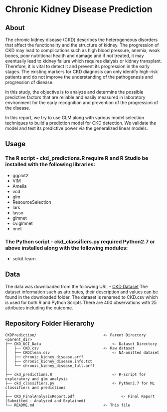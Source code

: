 # Chronic Kidney Disease Prediction

## About

The chronic kidney disease (CKD) describes the heterogeneous disorders that affect the functionality and the structure of kidney.
The progression of CKD may lead to complications such as high blood pressure, anemia, weak bones, poor nutritional health and
damage and if not treated, it may eventually lead to kidney failure which requires dialysis or kidney transplant.
Therefore, it is vital to detect it and prevent its progression in the early stages. The existing markers for CKD diagnosis
can only identify high-risk patients and do not improve the understanding of the pathogenesis and progression of disease.

In this study, the objective is to analyze and determine the possible predictive factors that are reliable and easily measured
in laboratory environment for the early recognition and prevention of the progression of the disease.

In this report, we try to use GLM along with various model selection techniques to build a prediction model for CKD detection. We validate the model and test its predictive power via the generalized linear models.

## Usage

### The R script - ckd_predictions.R require R and R Studio be installed with the following libraries:

- ggplot2
- VIM
- Amelia
- vcd
- glm
- ResourceSelection
- lars
- lasso
- glmnet
- cv.glmnet
- nnet

### The Python script - ckd_classifiers.py required Python2.7 or above installed along with the following modules:

- scikit-learn

## Data

The data was downloaded from the following URL - 
[CKD Dataset](https://archive.ics.uci.edu/ml/datasets/chronic_kidney_disease)
The dataset information such as attributes, their description and values can be found in the downloaded folder.
The dataset is renamed to CKD.csv which is used for both R and Python Scripts
There are 400 observations with 25 attributes including the outcome.

## Repository Folder Hierarchy

	CKDPrediction/								<- Parent Directory <parent_dir>
	├── CKD_UCI_Data    							<- Dataset Directory
	│   ├── CKD.csv 							<- Raw dataset
	│   ├── CKDClean.csv 							<- NA-omitted dataset
	│   ├── chronic_kidney_disease.arff
	│   ├── chronic_kidney_disease.info.txt
	│   └── chronic_kidney_disease_full.arff
	│
	├── ckd_predictions.R 							<- R-script for exploratory and glm analysis
	├── ckd_classifiers.py 							<- Python2.7 for ML classifiers and predictions
	│
	├── CKD_FinalAnalysisReport.pdf 					<- Final Report (Submitted - Analyzed and Explained)
	└── README.md 								<- This file

